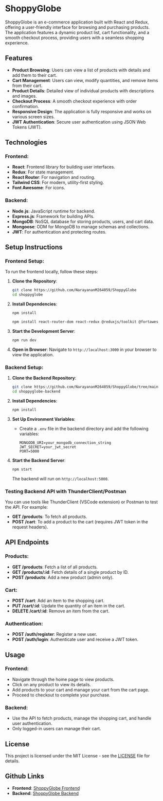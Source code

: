 # ShoppyGlobe

ShoppyGlobe is an e-commerce application built with React and Redux, offering a user-friendly interface for browsing and purchasing products. The application features a dynamic product list, cart functionality, and a smooth checkout process, providing users with a seamless shopping experience.

## Features
- **Product Browsing**: Users can view a list of products with details and add them to their cart.
- **Cart Management**: Users can view, modify quantities, and remove items from their cart.
- **Product Details**: Detailed view of individual products with descriptions and images.
- **Checkout Process**: A smooth checkout experience with order confirmation.
- **Responsive Design**: The application is fully responsive and works on various screen sizes.
- **JWT Authentication**: Secure user authentication using JSON Web Tokens (JWT).

## Technologies

### Frontend:
- **React**: Frontend library for building user interfaces.
- **Redux**: For state management.
- **React Router**: For navigation and routing.
- **Tailwind CSS**: For modern, utility-first styling.
- **Font Awesome**: For icons.

### Backend:
- **Node.js**: JavaScript runtime for backend.
- **Express.js**: Framework for building APIs.
- **MongoDB**: NoSQL database for storing products, users, and cart data.
- **Mongoose**: ODM for MongoDB to manage schemas and collections.
- **JWT**: For authentication and protecting routes.

## Setup Instructions

### Frontend Setup:
To run the frontend locally, follow these steps:

1. **Clone the Repository**:
   ```bash
   git clone https://github.com/NarayananM264059/ShoppyGlobe
   cd shoppyglobe
   ```

2. **Install Dependencies**:
   ```bash
   npm install

   npm install react-router-dom react-redux @reduxjs/toolkit @fortawesome/react-fontawesome @fortawesome/free-solid-svg-icons

   ```

3. **Start the Development Server**:
   ```bash
   npm run dev
   ```

4. **Open in Browser**: Navigate to `http://localhost:3000` in your browser to view the application.


### Backend Setup:

1. **Clone the Backend Repository**:
   
   ```bash
   git clone https://github.com/NarayananM264059/ShoppyGlobe/tree/main/backend
   cd shoppyglobe-backend
   ```

2. **Install Dependencies**:
   ```bash
   npm install
   ```

3. **Set Up Environment Variables**:
   - Create a `.env` file in the backend directory and add the following variables:
     ```plaintext
     MONGODB_URI=your_mongodb_connection_string
     JWT_SECRET=your_jwt_secret
     PORT=5000
     ```

4. **Start the Backend Server**:
   ```bash
   npm start
   ```
   The backend will run on `http://localhost:5000`.

### Testing Backend API with ThunderClient/Postman
You can use tools like ThunderClient (VSCode extension) or Postman to test the API. For example:
- **GET /products**: To fetch all products.
- **POST /cart**: To add a product to the cart (requires JWT token in the request headers).

## API Endpoints

### Products:
- **GET /products**: Fetch a list of all products.
- **GET /products/:id**: Fetch details of a single product by ID.
- **POST /products**: Add a new product (admin only).

### Cart:
- **POST /cart**: Add an item to the shopping cart.
- **PUT /cart/:id**: Update the quantity of an item in the cart.
- **DELETE /cart/:id**: Remove an item from the cart.

### Authentication:
- **POST /auth/register**: Register a new user.
- **POST /auth/login**: Authenticate user and receive a JWT token.

## Usage

### Frontend:
- Navigate through the home page to view products.
- Click on any product to view its details.
- Add products to your cart and manage your cart from the cart page.
- Proceed to checkout to complete your purchase.

### Backend:
- Use the API to fetch products, manage the shopping cart, and handle user authentication.
- Only logged-in users can manage their cart.

## License
This project is licensed under the MIT License - see the [LICENSE](LICENSE) file for details.

## Github Links
- **Frontend**: [ShoppyGlobe Frontend](https://github.com/NarayananM264059/ShoppyGlobe)
- **Backend**: [ShoppyGlobe Backend](https://github.com/NarayananM264059/ShoppyGlobe-backend)
```
